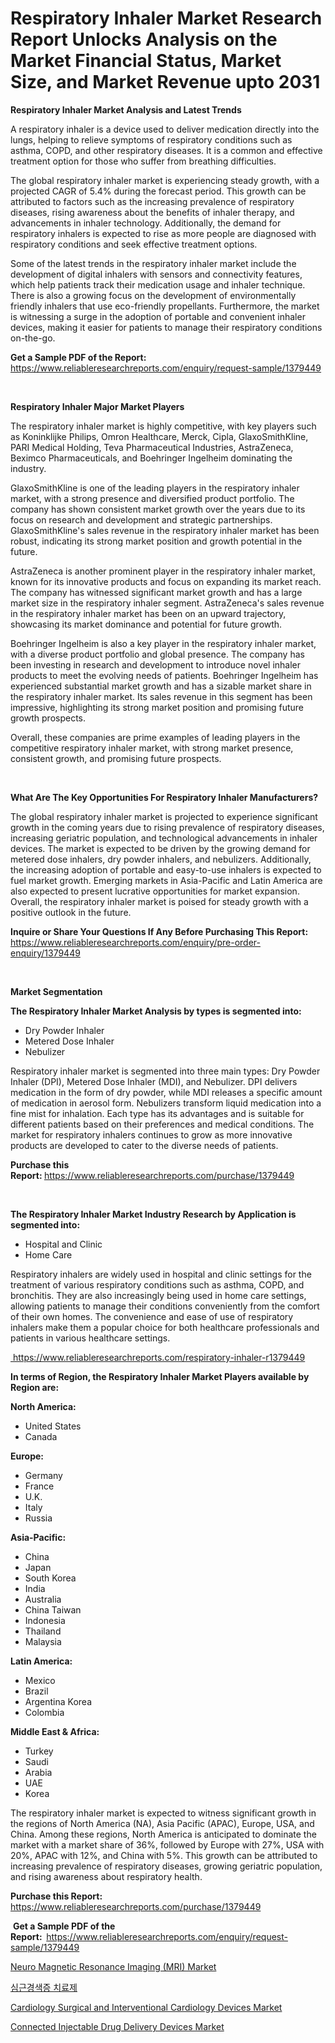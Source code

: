<p><h1>Respiratory Inhaler Market Research Report Unlocks Analysis on the Market Financial Status, Market Size, and Market Revenue upto 2031</h1></p><p><strong>Respiratory Inhaler Market Analysis and Latest Trends</strong></p>
<p><p>A respiratory inhaler is a device used to deliver medication directly into the lungs, helping to relieve symptoms of respiratory conditions such as asthma, COPD, and other respiratory diseases. It is a common and effective treatment option for those who suffer from breathing difficulties.</p><p>The global respiratory inhaler market is experiencing steady growth, with a projected CAGR of 5.4% during the forecast period. This growth can be attributed to factors such as the increasing prevalence of respiratory diseases, rising awareness about the benefits of inhaler therapy, and advancements in inhaler technology. Additionally, the demand for respiratory inhalers is expected to rise as more people are diagnosed with respiratory conditions and seek effective treatment options.</p><p>Some of the latest trends in the respiratory inhaler market include the development of digital inhalers with sensors and connectivity features, which help patients track their medication usage and inhaler technique. There is also a growing focus on the development of environmentally friendly inhalers that use eco-friendly propellants. Furthermore, the market is witnessing a surge in the adoption of portable and convenient inhaler devices, making it easier for patients to manage their respiratory conditions on-the-go.</p></p>
<p><strong>Get a Sample PDF of the Report:&nbsp;</strong> <a href="https://www.reliableresearchreports.com/enquiry/request-sample/1379449">https://www.reliableresearchreports.com/enquiry/request-sample/1379449</a></p>
<p>&nbsp;</p>
<p><strong>Respiratory Inhaler Major Market Players</strong></p>
<p><p>The respiratory inhaler market is highly competitive, with key players such as Koninklijke Philips, Omron Healthcare, Merck, Cipla, GlaxoSmithKline, PARI Medical Holding, Teva Pharmaceutical Industries, AstraZeneca, Beximco Pharmaceuticals, and Boehringer Ingelheim dominating the industry.</p><p>GlaxoSmithKline is one of the leading players in the respiratory inhaler market, with a strong presence and diversified product portfolio. The company has shown consistent market growth over the years due to its focus on research and development and strategic partnerships. GlaxoSmithKline's sales revenue in the respiratory inhaler market has been robust, indicating its strong market position and growth potential in the future.</p><p>AstraZeneca is another prominent player in the respiratory inhaler market, known for its innovative products and focus on expanding its market reach. The company has witnessed significant market growth and has a large market size in the respiratory inhaler segment. AstraZeneca's sales revenue in the respiratory inhaler market has been on an upward trajectory, showcasing its market dominance and potential for future growth.</p><p>Boehringer Ingelheim is also a key player in the respiratory inhaler market, with a diverse product portfolio and global presence. The company has been investing in research and development to introduce novel inhaler products to meet the evolving needs of patients. Boehringer Ingelheim has experienced substantial market growth and has a sizable market share in the respiratory inhaler market. Its sales revenue in this segment has been impressive, highlighting its strong market position and promising future growth prospects.</p><p>Overall, these companies are prime examples of leading players in the competitive respiratory inhaler market, with strong market presence, consistent growth, and promising future prospects.</p></p>
<p>&nbsp;</p>
<p><strong>What Are The Key Opportunities For Respiratory Inhaler Manufacturers?</strong></p>
<p><p>The global respiratory inhaler market is projected to experience significant growth in the coming years due to rising prevalence of respiratory diseases, increasing geriatric population, and technological advancements in inhaler devices. The market is expected to be driven by the growing demand for metered dose inhalers, dry powder inhalers, and nebulizers. Additionally, the increasing adoption of portable and easy-to-use inhalers is expected to fuel market growth. Emerging markets in Asia-Pacific and Latin America are also expected to present lucrative opportunities for market expansion. Overall, the respiratory inhaler market is poised for steady growth with a positive outlook in the future.</p></p>
<p><strong>Inquire or Share Your Questions If Any Before Purchasing This Report:</strong> <a href="https://www.reliableresearchreports.com/enquiry/pre-order-enquiry/1379449">https://www.reliableresearchreports.com/enquiry/pre-order-enquiry/1379449</a></p>
<p>&nbsp;</p>
<p><strong>Market Segmentation</strong></p>
<p><strong>The Respiratory Inhaler Market Analysis by types is segmented into:</strong></p>
<p><ul><li>Dry Powder Inhaler</li><li>Metered Dose Inhaler</li><li>Nebulizer</li></ul></p>
<p><p>Respiratory inhaler market is segmented into three main types: Dry Powder Inhaler (DPI), Metered Dose Inhaler (MDI), and Nebulizer. DPI delivers medication in the form of dry powder, while MDI releases a specific amount of medication in aerosol form. Nebulizers transform liquid medication into a fine mist for inhalation. Each type has its advantages and is suitable for different patients based on their preferences and medical conditions. The market for respiratory inhalers continues to grow as more innovative products are developed to cater to the diverse needs of patients.</p></p>
<p><strong>Purchase this Report:&nbsp;</strong><a href="https://www.reliableresearchreports.com/purchase/1379449">https://www.reliableresearchreports.com/purchase/1379449</a></p>
<p>&nbsp;</p>
<p><strong>The Respiratory Inhaler Market Industry Research by Application is segmented into:</strong></p>
<p><ul><li>Hospital and Clinic</li><li>Home Care</li></ul></p>
<p><p>Respiratory inhalers are widely used in hospital and clinic settings for the treatment of various respiratory conditions such as asthma, COPD, and bronchitis. They are also increasingly being used in home care settings, allowing patients to manage their conditions conveniently from the comfort of their own homes. The convenience and ease of use of respiratory inhalers make them a popular choice for both healthcare professionals and patients in various healthcare settings.</p></p>
<p><a href="https://www.reliableresearchreports.com/respiratory-inhaler-r1379449">&nbsp;https://www.reliableresearchreports.com/respiratory-inhaler-r1379449</a></p>
<p><strong>In terms of Region, the Respiratory Inhaler Market Players available by Region are:</strong></p>
<p>
    <p> <strong> North America: </strong>
        <ul>
            <li>United States</li>
            <li>Canada</li>
        </ul>
        </p> 
    <p> <strong> Europe: </strong>
        <ul>
            <li>Germany</li>
            <li>France</li>
            <li>U.K.</li>
            <li>Italy</li>
            <li>Russia</li>
        </ul>
        </p> 
    <p> <strong> Asia-Pacific: </strong>
        <ul>
            <li>China</li>
            <li>Japan</li>
            <li>South Korea</li>
            <li>India</li>
            <li>Australia</li>
            <li>China Taiwan</li>
            <li>Indonesia</li>
            <li>Thailand</li>
            <li>Malaysia</li>
        </ul>
        </p> 
    <p> <strong> Latin America: </strong>
        <ul>
            <li>Mexico</li>
            <li>Brazil</li>
            <li>Argentina Korea</li>
            <li>Colombia</li>
        </ul>
        </p> 
    <p> <strong> Middle East & Africa: </strong>
        <ul>
            <li>Turkey</li>
            <li>Saudi</li>
            <li>Arabia</li>
            <li>UAE</li>
            <li>Korea</li>
        </ul>
    </p>
    </p>
<p><p>The respiratory inhaler market is expected to witness significant growth in the regions of North America (NA), Asia Pacific (APAC), Europe, USA, and China. Among these regions, North America is anticipated to dominate the market with a market share of 36%, followed by Europe with 27%, USA with 20%, APAC with 12%, and China with 5%. This growth can be attributed to increasing prevalence of respiratory diseases, growing geriatric population, and rising awareness about respiratory health.</p></p>
<p><strong>Purchase this Report: </strong><a href="https://www.reliableresearchreports.com/purchase/1379449">https://www.reliableresearchreports.com/purchase/1379449</a></p>
<p>&nbsp;<strong>Get a Sample PDF of the Report:&nbsp;&nbsp;</strong><a href="https://www.reliableresearchreports.com/enquiry/request-sample/1379449">https://www.reliableresearchreports.com/enquiry/request-sample/1379449</a></p>
<p><strong></strong></p>
<p><p><a href="https://github.com/RosemarieLeffler2023/Market-Research-Report-List-1/blob/main/neuro-magnetic-resonance-imaging-mri-market.md">Neuro Magnetic Resonance Imaging (MRI) Market</a></p><p><a href="https://github.com/durgin521/Market-Research-Report-List-1/blob/main/623082246686.md">심근경색증 치료제</a></p><p><a href="https://github.com/seekum/Market-Research-Report-List-2/blob/main/cardiology-surgical-and-interventional-cardiology-devices-market.md">Cardiology Surgical and Interventional Cardiology Devices Market</a></p><p><a href="https://github.com/nancykennedykellievqfqt2/Market-Research-Report-List-2/blob/main/connected-injectable-drug-delivery-devices-market.md">Connected Injectable Drug Delivery Devices Market</a></p></p>